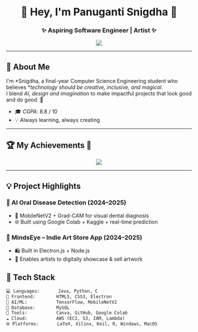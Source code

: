 <h1 align="center">🩷 Hey, I'm Panuganti Snigdha 🩷</h1>
<h3 align="center">✨ Aspiring Software Engineer | Artist ✨</h3>

<p align="center">
  <img src="https://readme-typing-svg.demolab.com?font=Grandstander&size=24&duration=4000&pause=1000&color=%23FF007F&center=true&vCenter=true&width=700&lines=Combining+creativity+with+technology...;Designing+with+intuition%2C+developing+with+precision...;Turning+ideas+into+impactful+solutions+%F0%9F%8C%9F" />
</p>

---

## 🌟 About Me

I'm *Snigdha, a final-year Computer Science Engineering student who believes **technology should be creative, inclusive, and magical.*  
I blend *AI, design and imagination* to make impactful projects that look good and do good. 🌈

- 🎓 *CGPA*: 8.8 / 10  
- 💡 Always learning, always creating

---

## 🏆 My Achievements 💃 

<p align="center">
  <img src="https://readme-typing-svg.herokuapp.com?font=Grandstander&size=24&duration=4000&pause=1000&color=FF69B4&center=true&vCenter=true&width=900&lines=🎓+CGPA%3A+8.8+%2F+10+" />
</p>



---

## 💡 Project Highlights

### 🦷 AI Oral Disease Detection (2024–2025)
- 🧠 MobileNetV2 + Grad-CAM for visual dental diagnosis  
- 🌐 Built using Google Colab + Kaggle + real-time prediction

### 🎨 MindsEye – Indie Art Store App (2024–2025)
- 🛍 Built in Electron.js + Node.js
- 💖 Enables artists to digitally showcase & sell artwork

## 🧰 Tech Stack

```diff
💻 Languages:       Java, Python, C
🎨 Frontend:        HTML5, CSS3, Electron
🧠 AI/ML:           TensorFlow, MobileNetV2 
💽 Database:        MySQL
🎨 Tools:           Canva, GitHub, Google Colab
☁️ Cloud:           AWS (EC2, S3, IAM, Lambda)
🌐 Platforms:       LaTeX, Xilinx, Keil, R, Windows, MacOS
